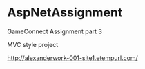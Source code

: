 # AspNetAssignment

GameConnect Assignment part 3

MVC style project

http://alexanderwork-001-site1.etempurl.com/
